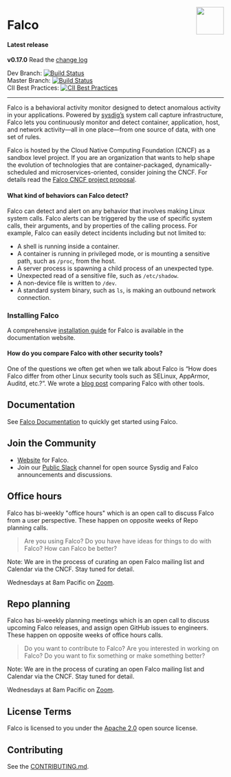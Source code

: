 <p><img align="right" src="https://github.com/falcosecurity/falco-website/raw/master/themes/falco-fresh/static/images/favicon.png" width="64px"/></p>
<p></p>

# Falco

#### Latest release

**v0.17.0**
Read the [change log](https://github.com/falcosecurity/falco/blob/dev/CHANGELOG.md)

Dev Branch: [![Build Status](https://travis-ci.com/falcosecurity/falco.svg?branch=dev)](https://travis-ci.com/falcosecurity/falco)<br />
Master Branch: [![Build Status](https://travis-ci.com/falcosecurity/falco.svg?branch=master)](https://travis-ci.com/falcosecurity/falco)<br />
CII Best Practices: [![CII Best Practices](https://bestpractices.coreinfrastructure.org/projects/2317/badge)](https://bestpractices.coreinfrastructure.org/projects/2317)

---

Falco is a behavioral activity monitor designed to detect anomalous activity in your applications. Powered by [sysdig’s](https://github.com/draios/sysdig) system call capture infrastructure, Falco lets you continuously monitor and detect container, application, host, and network activity—all in one place—from one source of data, with one set of rules.

Falco is hosted by the Cloud Native Computing Foundation (CNCF) as a sandbox level project. If you are an organization that wants to help shape the evolution of technologies that are container-packaged, dynamically-scheduled and microservices-oriented, consider joining the CNCF. For details read the [Falco CNCF project proposal](https://github.com/cncf/toc/tree/master/proposals/falco.adoc).

#### What kind of behaviors can Falco detect?

Falco can detect and alert on any behavior that involves making Linux system calls. Falco alerts can be triggered by the use of specific system calls, their arguments, and by properties of the calling process. For example, Falco can easily detect incidents including but not limited to:

- A shell is running inside a container.
- A container is running in privileged mode, or is mounting a sensitive path, such as `/proc`, from the host.
- A server process is spawning a child process of an unexpected type.
- Unexpected read of a sensitive file, such as `/etc/shadow`.
- A non-device file is written to `/dev`.
- A standard system binary, such as `ls`, is making an outbound network connection.


### Installing Falco

A comprehensive [installation guide](https://falco.org/docs/installation/) for Falco is available in the documentation website.

#### How do you compare Falco with other security tools?

One of the questions we often get when we talk about Falco is “How does Falco differ from other Linux security tools such as SELinux, AppArmor, Auditd, etc.?”. We wrote a [blog post](https://sysdig.com/blog/selinux-seccomp-falco-technical-discussion/) comparing Falco with other tools.


Documentation
---
See [Falco Documentation](https://falco.org/docs/) to quickly get started using Falco.

Join the Community
---
* [Website](https://falco.org) for Falco.
* Join our [Public Slack](https://slack.sysdig.com) channel for open source Sysdig and Falco announcements and discussions.

Office hours
---

Falco has bi-weekly "office hours" which is an open call to discuss Falco from a user perspective. These happen on opposite weeks of Repo planning calls. 

> Are you using Falco? Do you have have ideas for things to do with Falco? How can Falco be better?

Note: We are in the process of curating an open Falco mailing list and Calendar via the CNCF. Stay tuned for detail.

Wednesdays at 8am Pacific on [Zoom](https://sysdig.zoom.us/j/213235330).

Repo planning 
--- 

Falco has bi-weekly planning meetings which is an open call to discuss upcoming Falco releases, and assign open GitHub issues to engineers. These happen on opposite weeks of office hours calls. 

> Do you want to contribute to Falco? Are you interested in working on Falco? Do you want to fix something or make something better?

Note: We are in the process of curating an open Falco mailing list and Calendar via the CNCF. Stay tuned for detail.

Wednesdays at 8am Pacific on [Zoom](https://sysdig.zoom.us/j/213235330).

License Terms
---
Falco is licensed to you under the [Apache 2.0](./COPYING) open source license.

Contributing
---
See the [CONTRIBUTING.md](./CONTRIBUTING.md).
